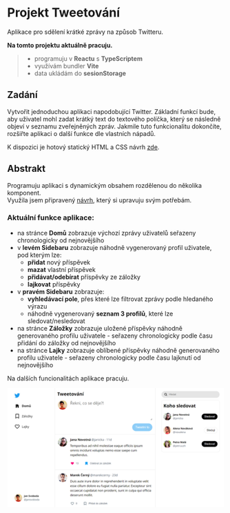 # Projekt Tweetování

Aplikace pro sdělení krátké zprávy na způsob Twitteru.

**Na tomto projektu aktuálně pracuju.**

> - programuju v **Reactu** s **TypeScriptem**
> - využívám bundler **Vite**
> - data ukládám do **sesionStorage**

## Zadání

Vytvořit jednoduchou aplikaci napodobující Twitter. Základní funkcí bude, aby uživatel mohl zadat krátký text do textového políčka, který se následně objeví v seznamu zveřejněných zpráv. Jakmile tuto funkcionalitu dokončíte, rozšiřte aplikaci o další funkce dle vlastních nápadů.

K dispozici je hotový statický HTML a CSS návrh [zde](https://github.com/Czechitas-podklady-WEB/cvrlikani-zadani).

## Abstrakt

Programuju aplikaci s dynamickým obsahem rozdělenou do několika komponent.  
Využila jsem připravený [návrh](https://github.com/Czechitas-podklady-WEB/cvrlikani-zadani), který si upravuju svým potřebám.

### Aktuální funkce aplikace:

- na stránce **Domů** zobrazuje výchozí zprávy uživatelů seřazeny chronologicky od nejnovějšího
- v **levém Sidebaru** zobrazuje náhodně vygenerovaný profil uživatele, pod kterým lze:
  - **přidat** nový příspěvek
  - **mazat** vlastní příspěvek
  - **přidávat/odebírat** příspěvky ze záložky
  - **lajkovat** příspěvky
- v **pravém Sidebaru** zobrazuje:
  - **vyhledávací pole**, přes které lze filtrovat zprávy podle hledaného výrazu
  - náhodně vygenerovaný **seznam 3 profilů**, které lze sledovat/nesledovat
- na stránce **Záložky** zobrazuje uložené příspěvky náhodně generovaného profilu uživatele - seřazeny chronologicky podle času přidání do záložky od nejnovějšího
- na stránce **Lajky** zobrazuje oblíbené příspěvky náhodně generovaného profilu uživatele - seřazeny chronologicky podle času lajknutí od nejnovějšího

Na dalších funcionalitách aplikace pracuju.

![screenshot](./design/screen.jpg)